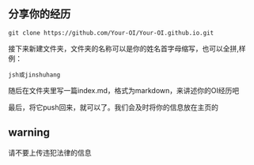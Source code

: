 ## 分享你的经历
  ```
  git clone https://github.com/Your-OI/Your-OI.github.io.git
  ```
  接下来新建文件夹，文件夹的名称可以是你的姓名首字母缩写，也可以全拼,样例：
  ```
  jsh或jinshuhang
  ```
  随后在文件夹里写一篇index.md，格式为markdown，来讲述你的OI经历吧
  
  最后，将它push回来，就可以了。我们会及时将你的信息放在主页的
  
  ## warning
   请不要上传违犯法律的信息
